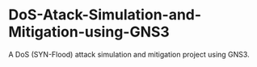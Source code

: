 # DoS-Atack-Simulation-and-Mitigation-using-GNS3
A DoS (SYN-Flood) attack simulation and mitigation project using GNS3.
